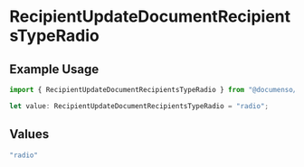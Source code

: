 # RecipientUpdateDocumentRecipientsTypeRadio

## Example Usage

```typescript
import { RecipientUpdateDocumentRecipientsTypeRadio } from "@documenso/sdk-typescript/models/operations";

let value: RecipientUpdateDocumentRecipientsTypeRadio = "radio";
```

## Values

```typescript
"radio"
```